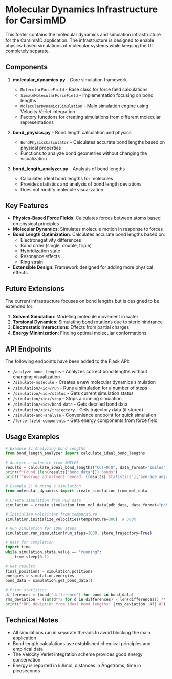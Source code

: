# Molecular Dynamics Infrastructure for CarsimMD

This folder contains the molecular dynamics and simulation infrastructure for the CarsimMD application. The infrastructure is designed to enable physics-based simulations of molecular systems while keeping the UI completely separate.

## Components

1. **molecular_dynamics.py** - Core simulation framework
   - `MolecularForceField` - Base class for force field calculations
   - `SimpleMolecularForceField` - Implementation focusing on bond lengths
   - `MolecularDynamicsSimulation` - Main simulation engine using Velocity Verlet integration
   - Factory functions for creating simulations from different molecular representations

2. **bond_physics.py** - Bond length calculation and physics
   - `BondPhysicsCalculator` - Calculates accurate bond lengths based on physical properties
   - Functions to analyze bond geometries without changing the visualization

3. **bond_length_analyzer.py** - Analysis of bond lengths
   - Calculates ideal bond lengths for molecules
   - Provides statistics and analysis of bond length deviations
   - Does not modify molecule visualization

## Key Features

- **Physics-Based Force Fields**: Calculates forces between atoms based on physical principles
- **Molecular Dynamics**: Simulates molecule motion in response to forces
- **Bond Length Optimization**: Calculates accurate bond lengths based on:
  - Electronegativity differences
  - Bond order (single, double, triple)
  - Hybridization state
  - Resonance effects
  - Ring strain
- **Extensible Design**: Framework designed for adding more physical effects

## Future Extensions

The current infrastructure focuses on bond lengths but is designed to be extended for:

1. **Solvent Simulation**: Modeling molecule movement in water
2. **Torsional Dynamics**: Simulating bond rotations due to steric hindrance
3. **Electrostatic Interactions**: Effects from partial charges
4. **Energy Minimization**: Finding optimal molecular conformations

## API Endpoints

The following endpoints have been added to the Flask API:

- `/analyze-bond-lengths` - Analyzes correct bond lengths without changing visualization
- `/simulate-molecule` - Creates a new molecular dynamics simulation
- `/simulation/<id>/run` - Runs a simulation for a number of steps
- `/simulation/<id>/status` - Gets current simulation status
- `/simulation/<id>/stop` - Stops a running simulation
- `/simulation/<id>/bond-data` - Gets detailed bond data
- `/simulation/<id>/trajectory` - Gets trajectory data (if stored)
- `/simulate-and-analyze` - Convenience endpoint for quick simulation
- `/force-field-components` - Gets energy components from force field

## Usage Examples

```python
# Example 1: Analyzing bond lengths
from bond_length_analyzer import calculate_ideal_bond_lengths

# Analyze a molecule from SMILES
results = calculate_ideal_bond_lengths("CC(=O)O", data_format="smiles")
print(f"Found {len(results['bond_data'])} bonds")
print(f"Average adjustment needed: {results['statistics']['average_adjustment']:.4f} Å")

# Example 2: Running a simulation
from molecular_dynamics import create_simulation_from_mol_data

# Create simulation from PDB data
simulation = create_simulation_from_mol_data(pdb_data, data_format="pdb")

# Initialize velocities from temperature
simulation.initialize_velocities(temperature=300)  # 300K

# Run simulation for 1000 steps
simulation.run_simulation(num_steps=1000, store_trajectory=True)

# Wait for completion
import time
while simulation.state.value == "running":
    time.sleep(0.1)
    
# Get results
final_positions = simulation.positions
energies = simulation.energies
bond_data = simulation.get_bond_data()

# Print statistics
differences = [bond["difference"] for bond in bond_data]
rms_deviation = (sum(d**2 for d in differences) / len(differences)) ** 0.5
print(f"RMS deviation from ideal bond lengths: {rms_deviation:.4f} Å")
```

## Technical Notes

- All simulations run in separate threads to avoid blocking the main application
- Bond length calculations use established chemical principles and empirical data
- The Velocity Verlet integration scheme provides good energy conservation
- Energy is reported in kJ/mol, distances in Ångströms, time in picoseconds 